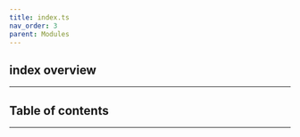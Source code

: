 ```yaml
---
title: index.ts
nav_order: 3
parent: Modules
---
```


## index overview

---

<h2 class="text-delta">Table of contents</h2>

---
